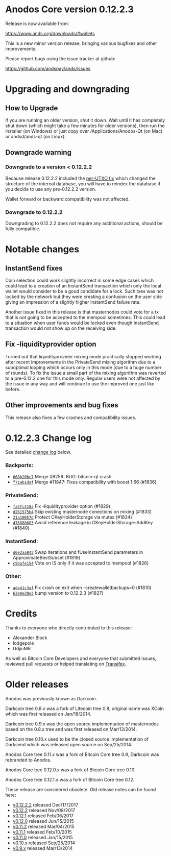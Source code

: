 Anodos Core version 0.12.2.3
==========================

Release is now available from:

  <https://www.ands.org/downloads/#wallets>

This is a new minor version release, bringing various bugfixes and other
improvements.

Please report bugs using the issue tracker at github:

  <https://github.com/andspay/ands/issues>


Upgrading and downgrading
=========================

How to Upgrade
--------------

If you are running an older version, shut it down. Wait until it has completely
shut down (which might take a few minutes for older versions), then run the
installer (on Windows) or just copy over /Applications/Anodos-Qt (on Mac) or
andsd/ands-qt (on Linux).

Downgrade warning
-----------------

### Downgrade to a version < 0.12.2.2

Because release 0.12.2.2 included the [per-UTXO fix](release-notes/ands/release-notes-0.12.2.2.md#per-utxo-fix)
which changed the structure of the internal database, you will have to reindex
the database if you decide to use any pre-0.12.2.2 version.

Wallet forward or backward compatibility was not affected.

### Downgrade to 0.12.2.2

Downgrading to 0.12.2.2 does not require any additional actions, should be
fully compatible.

Notable changes
===============

InstantSend fixes
-----------------

Coin selection could work slightly incorrect in some edge cases which could
lead to a creation of an InstantSend transaction which only the local wallet
would consider to be a good candidate for a lock. Such txes was not locked by
the network but they were creating a confusion on the user side giving an
impression of a slightly higher InstantSend failure rate.

Another issue fixed in this release is that masternodes could vote for a tx
that is not going to be accepted to the mempool sometimes. This could lead to
a situation when user funds would be locked even though InstantSend transaction
would not show up on the receiving side.

Fix -liquidityprovider option
-----------------------------

Turned out that liquidityprovider mixing mode practically stopped working after
recent improvements in the PrivateSend mixing algorithm due to a suboptimal
looping which occurs only in this mode (due to a huge number of rounds). To fix
the issue a small part of the mixing algorithm was reverted to a pre-0.12.2 one
for this mode only. Regular users were not affected by the issue in any way and
will continue to use the improved one just like before.

Other improvements and bug fixes
--------------------------------

This release also fixes a few crashes and compatibility issues.


0.12.2.3 Change log
===================

See detailed [change log](https://github.com/andspay/ands/compare/v0.12.2.2...andspay:v0.12.2.3) below.

### Backports:
- [`068b20bc7`](https://github.com/andspay/ands/commit/068b20bc7) Merge #8256: BUG: bitcoin-qt crash
- [`f71ab1daf`](https://github.com/andspay/ands/commit/f71ab1daf) Merge #11847: Fixes compatibility with boost 1.66 (#1836)

### PrivateSend:
- [`fa5fc418a`](https://github.com/andspay/ands/commit/fa5fc418a) Fix -liquidityprovider option (#1829)
- [`d261575b4`](https://github.com/andspay/ands/commit/d261575b4) Skip existing masternode conections on mixing (#1833)
- [`21a10057d`](https://github.com/andspay/ands/commit/21a10057d) Protect CKeyHolderStorage via mutex (#1834)
- [`476888683`](https://github.com/andspay/ands/commit/476888683) Avoid reference leakage in CKeyHolderStorage::AddKey (#1840)

### InstantSend:
- [`d6e2aa843`](https://github.com/andspay/ands/commit/d6e2aa843) Swap iterations and fUseInstantSend parameters in ApproximateBestSubset (#1819)
- [`c9bafe154`](https://github.com/andspay/ands/commit/c9bafe154) Vote on IS only if it was accepted to mempool (#1826)

### Other:
- [`ada41c3af`](https://github.com/andspay/ands/commit/ada41c3af) Fix crash on exit when -createwalletbackups=0 (#1810)
- [`63e0e30e3`](https://github.com/andspay/ands/commit/63e0e30e3) bump version to 0.12.2.3 (#1827)

Credits
=======

Thanks to everyone who directly contributed to this release:

- Alexander Block
- lodgepole
- UdjinM6

As well as Bitcoin Core Developers and everyone that submitted issues,
reviewed pull requests or helped translating on
[Transifex](https://www.transifex.com/projects/p/ands/).


Older releases
==============

Anodos was previously known as Darkcoin.

Darkcoin tree 0.8.x was a fork of Litecoin tree 0.8, original name was XCoin
which was first released on Jan/18/2014.

Darkcoin tree 0.9.x was the open source implementation of masternodes based on
the 0.8.x tree and was first released on Mar/13/2014.

Darkcoin tree 0.10.x used to be the closed source implementation of Darksend
which was released open source on Sep/25/2014.

Anodos Core tree 0.11.x was a fork of Bitcoin Core tree 0.9,
Darkcoin was rebranded to Anodos.

Anodos Core tree 0.12.0.x was a fork of Bitcoin Core tree 0.10.

Anodos Core tree 0.12.1.x was a fork of Bitcoin Core tree 0.12.

These release are considered obsolete. Old release notes can be found here:

- [v0.12.2.2](release-notes/ands/release-notes-0.12.2.2.md) released Dec/17/2017
- [v0.12.2](release-notes/ands/release-notes-0.12.2.md) released Nov/08/2017
- [v0.12.1](release-notes/ands/release-notes-0.12.1.md) released Feb/06/2017
- [v0.12.0](release-notes/ands/release-notes-0.12.0.md) released Jun/15/2015
- [v0.11.2](release-notes/ands/release-notes-0.11.2.md) released Mar/04/2015
- [v0.11.1](release-notes/ands/release-notes-0.11.1.md) released Feb/10/2015
- [v0.11.0](release-notes/ands/release-notes-0.11.0.md) released Jan/15/2015
- [v0.10.x](release-notes/ands/release-notes-0.10.0.md) released Sep/25/2014
- [v0.9.x](release-notes/ands/release-notes-0.9.0.md) released Mar/13/2014

